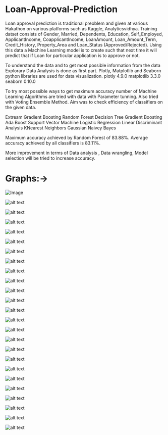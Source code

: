 # Loan-Approval-Prediction

Loan approval prediction is traditional preoblem and given at various Hakathon on various platforms such as Kaggle, Analyticsvidhya. 
Training datset consists of Gender, Married,	Dependents,	Education,	Self_Employed,	ApplicantIncome,	CoapplicantIncome,	LoanAmount,	Loan_Amount_Term,	Credit_History,	Property_Area and Loan_Status (Approved/Rejected). Using this data a Machine Learning model is to create such that next time it will predict that if Loan for particular application is to approve or not. 

To understand the data and to get most possible information from the data Explorary Data Analysis is done as first part. 
Plotly, Matplotlib and Seaborn python libraries are used for data visualization. 
plotly 4.9.0
matplotlib 3.3.0
seaborn 0.10.0

To try most possible ways to get maximum accuracy number of Machine Learning Algorithms are tried with data with Parameter tunning.
Also tried with Voting Ensemble Method. Aim was to check efficiency of classifiers on the given data.

Extream Gradient Boosting
Random Forest
Decision Tree
Gradient Boosting
Ada Boost
Support Vector Machine
Logistic Regression
Linear Discriminant Analysis
KNearest Neighbors
Gaussian Naivey Bayes

Maximum accuracy achieved by Random Forest of 83.88%.
Average accuracy achieved by all classifiers is 83.11%.

More improvement in terms of Data analysis , Data wrangling, Model selection will be tried to increase accuracy.

# Graphs:->

![Image](https://github.com/THARAGESHWARAN-SATHYAMOORTHY/Loan-Approval-Prediction/blob/master/Graphs/Screenshot%20(114).png)

![alt text](https://github.com/THARAGESHWARAN-SATHYAMOORTHY/Loan-Approval-Prediction/blob/master/Graphs/Screenshot%20(115).png)

![alt text](https://github.com/THARAGESHWARAN-SATHYAMOORTHY/Loan-Approval-Prediction/blob/master/Graphs/Screenshot%20(116).png)

![alt text](https://github.com/THARAGESHWARAN-SATHYAMOORTHY/Loan-Approval-Prediction/blob/master/Graphs/Screenshot%20(117).png)

![alt text](https://github.com/THARAGESHWARAN-SATHYAMOORTHY/Loan-Approval-Prediction/blob/master/Graphs/Screenshot%20(118).png)

![alt text](https://github.com/THARAGESHWARAN-SATHYAMOORTHY/Loan-Approval-Prediction/blob/master/Graphs/Screenshot%20(119).png)

![alt text](https://github.com/THARAGESHWARAN-SATHYAMOORTHY/Loan-Approval-Prediction/blob/master/Graphs/Screenshot%20(120).png)

![alt text](https://github.com/THARAGESHWARAN-SATHYAMOORTHY/Loan-Approval-Prediction/blob/master/Graphs/Screenshot%20(121).png)

![alt text](https://github.com/THARAGESHWARAN-SATHYAMOORTHY/Loan-Approval-Prediction/blob/master/Graphs/Screenshot%20(122).png)

![alt text](https://github.com/THARAGESHWARAN-SATHYAMOORTHY/Loan-Approval-Prediction/blob/master/Graphs/Screenshot%20(123).png)

![alt text](https://github.com/THARAGESHWARAN-SATHYAMOORTHY/Loan-Approval-Prediction/blob/master/Graphs/Screenshot%20(124).png)

![alt text](https://github.com/THARAGESHWARAN-SATHYAMOORTHY/Loan-Approval-Prediction/blob/master/Graphs/Screenshot%20(125).png)

![alt text](https://github.com/THARAGESHWARAN-SATHYAMOORTHY/Loan-Approval-Prediction/blob/master/Graphs/Screenshot%20(126).png)

![alt text](https://github.com/THARAGESHWARAN-SATHYAMOORTHY/Loan-Approval-Prediction/blob/master/Graphs/Screenshot%20(127).png)

![alt text](https://github.com/THARAGESHWARAN-SATHYAMOORTHY/Loan-Approval-Prediction/blob/master/Graphs/Screenshot%20(128).png)

![alt text](https://github.com/THARAGESHWARAN-SATHYAMOORTHY/Loan-Approval-Prediction/blob/master/Graphs/Screenshot%20(129).png)

![alt text](https://github.com/THARAGESHWARAN-SATHYAMOORTHY/Loan-Approval-Prediction/blob/master/Graphs/Screenshot%20(130).png)

![alt text](https://github.com/THARAGESHWARAN-SATHYAMOORTHY/Loan-Approval-Prediction/blob/master/Graphs/Screenshot%20(131).png)

![alt text](https://github.com/THARAGESHWARAN-SATHYAMOORTHY/Loan-Approval-Prediction/blob/master/Graphs/Screenshot%20(132).png)

![alt text](https://github.com/THARAGESHWARAN-SATHYAMOORTHY/Loan-Approval-Prediction/blob/master/Graphs/Screenshot%20(133).png)

![alt text](https://github.com/THARAGESHWARAN-SATHYAMOORTHY/Loan-Approval-Prediction/blob/master/Graphs/Screenshot%20(134).png)

![alt text](https://github.com/THARAGESHWARAN-SATHYAMOORTHY/Loan-Approval-Prediction/blob/master/Graphs/Screenshot%20(135).png)

![alt text](https://github.com/THARAGESHWARAN-SATHYAMOORTHY/Loan-Approval-Prediction/blob/master/Graphs/Screenshot%20(136).png)

![alt text](https://github.com/THARAGESHWARAN-SATHYAMOORTHY/Loan-Approval-Prediction/blob/master/Graphs/Screenshot%20(137).png)

![alt text](https://github.com/THARAGESHWARAN-SATHYAMOORTHY/Loan-Approval-Prediction/blob/master/Graphs/Screenshot%20(138).png)
